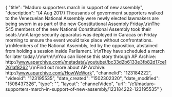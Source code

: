 {
    "title": "Maduro supporters march in support of new assembly",
    "description": "(4 Aug 2017) Thousands of government supporters walked to the Venezuelan National Assembly were newly elected lawmakers are being sworn in as part of the new Constitutional Assembly Friday.\r\nThe 545 members of the new National Constitutional Assembly took their seats.\r\nA large security apparatus was deployed in Caracas on Friday morning to ensure the event would take place without confrontations. \r\nMembers of the National Assembly, led by the opposition, abstained from holding a session inside Parliament. \r\nThey have scheduled a march for later today.\r\n\r\n\r\nYou can license this story through AP Archive: http:\/\/www.aparchive.com\/metadata\/youtube\/bc33d2b6133e3fb82d17ce1261af8262 \r\nFind out more about AP Archive: http:\/\/www.aparchive.com\/HowWeWork",
    "channelid": "123184222",
    "videoid": "123195535",
    "date_created": "1502302320",
    "date_modified": "1508437326",
    "type": "",
    "layout": "channelVideo",
    "url": "\/c1\/maduro-supporters-march-in-support-of-new-assembly\/123184222-123195535"
}